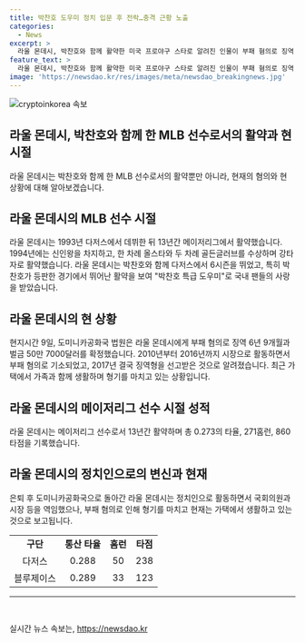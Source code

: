 ```yaml
---
title: 박찬호 도우미 정치 입문 후 전락…충격 근황 노출
categories:
  - News
excerpt: >
  라울 몬데시, 박찬호와 함께 활약한 미국 프로야구 스타로 알려진 인물이 부패 혐의로 징역 6년 9개월을 선고받았다. 1994년 신인왕을 차지한 몬데시는 앞서 박찬호가 등판한 경기에서 뛰어난 활약으로 박찬호 특급 도우미로 국내 팬들의 사랑을 받았다. 현재는 은퇴 후 자국에서 정치인으로 활동하다가 2017년 부패 혐의로 징역형을 받았고, 최근 6년간 가택 연금을 받아왔으며 이제 형기를 거의 다 채운 상태라고 한다.
feature_text: >
  라울 몬데시, 박찬호와 함께 활약한 미국 프로야구 스타로 알려진 인물이 부패 혐의로 징역 6년 9개월을 선고받았다. 1994년 신인왕을 차지한 몬데시는 앞서 박찬호가 등판한 경기에서 뛰어난 활약으로 박찬호 특급 도우미로 국내 팬들의 사랑을 받았다. 현재는 은퇴 후 자국에서 정치인으로 활동하다가 2017년 부패 혐의로 징역형을 받았고, 최근 6년간 가택 연금을 받아왔으며 이제 형기를 거의 다 채운 상태라고 한다.
image: 'https://newsdao.kr/res/images/meta/newsdao_breakingnews.jpg'
---
```


<p><img src="https://newsdao.kr/res/images/meta/newsdao_breakingnews.jpg" alt="cryptoinkorea 속보" /></p>

<h2 data-ke-size="size26">라울 몬데시, 박찬호와 함께 한 MLB 선수로서의 활약과 현 시절</h2>

<p data-ke-size="size16">라울 몬데시는 박찬호와 함께 한 MLB 선수로서의 활약뿐만 아니라, 현재의 혐의와 현 상황에 대해 알아보겠습니다.</p>

<h2 data-ke-size="size26">라울 몬데시의 MLB 선수 시절</h2>

<p data-ke-size="size16">라울 몬데시는 1993년 다저스에서 데뷔한 뒤 13년간 메이저리그에서 활약했습니다. 1994년에는 신인왕을 차지하고, 한 차례 올스타와 두 차례 골든글러브를 수상하며 강타자로 활약했습니다. 라울 몬데시는 박찬호와 함께 다저스에서 6시즌을 뛰었고, 특히 박찬호가 등판한 경기에서 뛰어난 활약을 보여 "박찬호 특급 도우미"로 국내 팬들의 사랑을 받았습니다.</p>

<h2 data-ke-size="size26">라울 몬데시의 현 상황</h2>

<p data-ke-size="size16">현지시간 9일, 도미니카공화국 법원은 라울 몬데시에게 부패 혐의로 징역 6년 9개월과 벌금 50만 7000달러를 확정했습니다. 2010년부터 2016년까지 시장으로 활동하면서 부패 혐의로 기소되었고, 2017년 결국 징역형을 선고받은 것으로 알려졌습니다. 최근 가택에서 가족과 함께 생활하며 형기를 마치고 있는 상황입니다.</p>

<h2 data-ke-size="size26">라울 몬데시의 메이저리그 선수 시절 성적</h2>

<p data-ke-size="size16">라울 몬데시는 메이저리그 선수로서 13년간 활약하며 총 0.273의 타율, 271홈런, 860타점을 기록했습니다.</p>

<h2 data-ke-size="size26">라울 몬데시의 정치인으로의 변신과 현재</h2>

<p data-ke-size="size16">은퇴 후 도미니카공화국으로 돌아간 라울 몬데시는 정치인으로 활동하면서 국회의원과 시장 등을 역임했으나, 부패 혐의로 인해 형기를 마치고 현재는 가택에서 생활하고 있는 것으로 보고됩니다.</p>

<table>
    <tbody>
        <tr>
            <td style="text-align: center; height: 17px;"><b>구단</b></td>
            <td style="text-align: center; height: 17px;"><b>통산 타율</b></td>
            <td style="text-align: center; height: 17px;"><b>홈런</b></td>
            <td style="text-align: center; height: 17px;"><b>타점</b></td>
        </tr>
        <tr>
            <td style="text-align: center; height: 17px;">다저스</td>
            <td style="text-align: center; height: 17px;">0.288</td>
            <td style="text-align: center; height: 17px;">50</td>
            <td style="text-align: center; height: 17px;">238</td>
        </tr>
        <tr>
            <td style="text-align: center; height: 17px;">블루제이스</td>
            <td style="text-align: center; height: 17px;">0.289</td>
            <td style="text-align: center; height: 17px;">33</td>
            <td style="text-align: center; height: 17px;">123</td>
        </tr>
    </tbody>
</table>

<hr>

<p data-ke-size="size16">&nbsp;</p>
실시간 뉴스 속보는, <a href="https://newsdao.kr" rel="dofollow">https://newsdao.kr</a>


